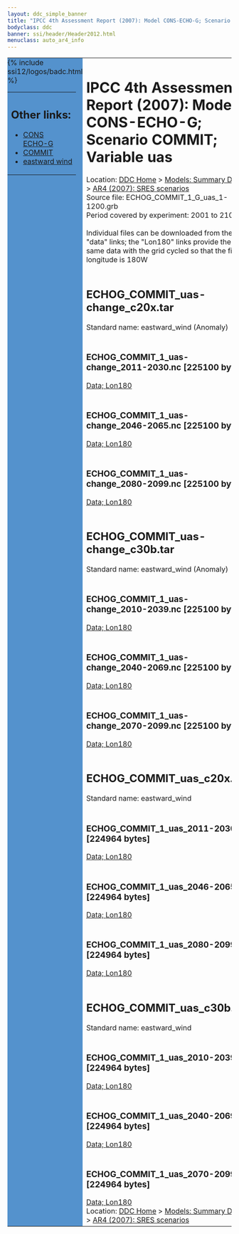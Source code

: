```yaml
---
layout: ddc_simple_banner
title: "IPCC 4th Assessment Report (2007): Model CONS-ECHO-G; Scenario COMMIT; Variable uas"
bodyclass: ddc
banner: ssi/header/Header2012.html
menuclass: auto_ar4_info
---
```



<table width="100%" border="0" cellspacing="0" cellpadding="0" style="border-collapse: collapse;">
<tr style="margin:0;padding:0;border:0;">
<td style="margin:0;padding:0;border:0;height:1pt;width:150pt;background:#5492CD;" valign="top" >

<div id="lh-col2" class="auto_ar4_info">
<table class="menumain" bgcolor="#5492CD" cellspacing="0" width="100%" border="0">
<tr><td>
<h2> Other links:</h2>
<ul>
<li><a href="/auto/ar4/model-CONS-ECHO-G.html">CONS<br/>ECHO-G</a></li>
<li><a href="/auto/ar4/scenario-COMMIT.html">COMMIT</a></li>
<li><a href="/auto/ar4/var-eastward_wind.html">eastward wind</a></li>
</ul>
</td></tr>
{% include ssi12/logos/badc.html %}
</table>
</div>
</td>
<td><h1>IPCC 4th Assessment Report (2007): Model CONS-ECHO-G; Scenario COMMIT; Variable uas</h1>

<!-- Breadcrumb1 -->
<div id="breadcrumb1" align="left">
Location: <a href="/index.html">DDC Home</a> > <a href="/sim/gcm_clim/">Models: Summary Data</a>
> <a href="/sim/gcm_clim/SRES_AR4/index.html">AR4 (2007): SRES scenarios</a>
</div>
<!-- End of Breadcrumb1 -->Source file: ECHOG_COMMIT_1_G_uas_1-1200.grb
<br/>
Period covered by experiment: 2001 to 2100<br/>
<br/>Individual files can be downloaded from the "data" links; the "Lon180" links provide the same data
         with the grid cycled so that the first longitude is 180W<br/>
<br/><h2>ECHOG_COMMIT_uas-change_c20x.tar</h2>
Standard name: eastward_wind (Anomaly)<br>
<br/><h3>ECHOG_COMMIT_1_uas-change_2011-2030.nc [225100 bytes]</h3>
<a href="http://apps.ipcc-data.org/cgi-bin/downl/ar4_nc/uas/ECHOG_COMMIT_1_uas-change_2011-2030.nc">Data; </a><a href="http://apps.ipcc-data.org/cgi-bin/downl/ar4_nc/uas/ECHOG_COMMIT_1_uas-change_2011-2030.cyto180.nc"> Lon180</a><br/>
<br/><h3>ECHOG_COMMIT_1_uas-change_2046-2065.nc [225100 bytes]</h3>
<a href="http://apps.ipcc-data.org/cgi-bin/downl/ar4_nc/uas/ECHOG_COMMIT_1_uas-change_2046-2065.nc">Data; </a><a href="http://apps.ipcc-data.org/cgi-bin/downl/ar4_nc/uas/ECHOG_COMMIT_1_uas-change_2046-2065.cyto180.nc"> Lon180</a><br/>
<br/><h3>ECHOG_COMMIT_1_uas-change_2080-2099.nc [225100 bytes]</h3>
<a href="http://apps.ipcc-data.org/cgi-bin/downl/ar4_nc/uas/ECHOG_COMMIT_1_uas-change_2080-2099.nc">Data; </a><a href="http://apps.ipcc-data.org/cgi-bin/downl/ar4_nc/uas/ECHOG_COMMIT_1_uas-change_2080-2099.cyto180.nc"> Lon180</a><br/>
<br/><h2>ECHOG_COMMIT_uas-change_c30b.tar</h2>
Standard name: eastward_wind (Anomaly)<br>
<br/><h3>ECHOG_COMMIT_1_uas-change_2010-2039.nc [225100 bytes]</h3>
<a href="http://apps.ipcc-data.org/cgi-bin/downl/ar4_nc/uas/ECHOG_COMMIT_1_uas-change_2010-2039.nc">Data; </a><a href="http://apps.ipcc-data.org/cgi-bin/downl/ar4_nc/uas/ECHOG_COMMIT_1_uas-change_2010-2039.cyto180.nc"> Lon180</a><br/>
<br/><h3>ECHOG_COMMIT_1_uas-change_2040-2069.nc [225100 bytes]</h3>
<a href="http://apps.ipcc-data.org/cgi-bin/downl/ar4_nc/uas/ECHOG_COMMIT_1_uas-change_2040-2069.nc">Data; </a><a href="http://apps.ipcc-data.org/cgi-bin/downl/ar4_nc/uas/ECHOG_COMMIT_1_uas-change_2040-2069.cyto180.nc"> Lon180</a><br/>
<br/><h3>ECHOG_COMMIT_1_uas-change_2070-2099.nc [225100 bytes]</h3>
<a href="http://apps.ipcc-data.org/cgi-bin/downl/ar4_nc/uas/ECHOG_COMMIT_1_uas-change_2070-2099.nc">Data; </a><a href="http://apps.ipcc-data.org/cgi-bin/downl/ar4_nc/uas/ECHOG_COMMIT_1_uas-change_2070-2099.cyto180.nc"> Lon180</a><br/>
<br/><h2>ECHOG_COMMIT_uas_c20x.tar</h2>
Standard name: eastward_wind<br>
<br/><h3>ECHOG_COMMIT_1_uas_2011-2030.nc [224964 bytes]</h3>
<a href="http://apps.ipcc-data.org/cgi-bin/downl/ar4_nc/uas/ECHOG_COMMIT_1_uas_2011-2030.nc">Data; </a><a href="http://apps.ipcc-data.org/cgi-bin/downl/ar4_nc/uas/ECHOG_COMMIT_1_uas_2011-2030.cyto180.nc"> Lon180</a><br/>
<br/><h3>ECHOG_COMMIT_1_uas_2046-2065.nc [224964 bytes]</h3>
<a href="http://apps.ipcc-data.org/cgi-bin/downl/ar4_nc/uas/ECHOG_COMMIT_1_uas_2046-2065.nc">Data; </a><a href="http://apps.ipcc-data.org/cgi-bin/downl/ar4_nc/uas/ECHOG_COMMIT_1_uas_2046-2065.cyto180.nc"> Lon180</a><br/>
<br/><h3>ECHOG_COMMIT_1_uas_2080-2099.nc [224964 bytes]</h3>
<a href="http://apps.ipcc-data.org/cgi-bin/downl/ar4_nc/uas/ECHOG_COMMIT_1_uas_2080-2099.nc">Data; </a><a href="http://apps.ipcc-data.org/cgi-bin/downl/ar4_nc/uas/ECHOG_COMMIT_1_uas_2080-2099.cyto180.nc"> Lon180</a><br/>
<br/><h2>ECHOG_COMMIT_uas_c30b.tar</h2>
Standard name: eastward_wind<br>
<br/><h3>ECHOG_COMMIT_1_uas_2010-2039.nc [224964 bytes]</h3>
<a href="http://apps.ipcc-data.org/cgi-bin/downl/ar4_nc/uas/ECHOG_COMMIT_1_uas_2010-2039.nc">Data; </a><a href="http://apps.ipcc-data.org/cgi-bin/downl/ar4_nc/uas/ECHOG_COMMIT_1_uas_2010-2039.cyto180.nc"> Lon180</a><br/>
<br/><h3>ECHOG_COMMIT_1_uas_2040-2069.nc [224964 bytes]</h3>
<a href="http://apps.ipcc-data.org/cgi-bin/downl/ar4_nc/uas/ECHOG_COMMIT_1_uas_2040-2069.nc">Data; </a><a href="http://apps.ipcc-data.org/cgi-bin/downl/ar4_nc/uas/ECHOG_COMMIT_1_uas_2040-2069.cyto180.nc"> Lon180</a><br/>
<br/><h3>ECHOG_COMMIT_1_uas_2070-2099.nc [224964 bytes]</h3>
<a href="http://apps.ipcc-data.org/cgi-bin/downl/ar4_nc/uas/ECHOG_COMMIT_1_uas_2070-2099.nc">Data; </a><a href="http://apps.ipcc-data.org/cgi-bin/downl/ar4_nc/uas/ECHOG_COMMIT_1_uas_2070-2099.cyto180.nc"> Lon180</a><br/>
<!-- Breadcrumb2 -->
<div id="breadcrumb2" align="left">
Location: <a href="/index.html">DDC Home</a> > <a href="/sim/gcm_clim/">Models: Summary Data</a>
> <a href="/sim/gcm_clim/SRES_AR4/index.html">AR4 (2007): SRES scenarios</a>
</div>
<!-- End of Breadcrumb2 --></td></tr></table>
